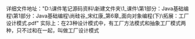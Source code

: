 详细文件地址："D:\课件笔记源码资料\新建文件夹\1_课件\第1部分：Java基础编程\第1部分：Java基础编程\尚硅谷_宋红康_第6章_面向对象编程(下)\拓展：工厂设计模式.pdf"
实际上：在23种设计模式中，有工厂方法模式和抽象工厂模式两种，只不过和在一起，叫做工厂设计模式